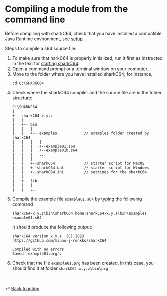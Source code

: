 # Compiling a module from the command line

Before compiling with sharkC64, check that you have installed a compatible Java Runtime
environment, see [setup](../prerequisites/setup.md).

Steps to compile a s64 source file:
1. To make sure that harkC64 is properly initialized,
   run it first as instructed in the text for [starting sharkC64](starting.md). 
2. Open a command prompt or a terminal window on your computer.
3. Move to the folder where you have installed sharkC64;
   for instance,
   ```
   cd C:\SHARKC64
   ```
4. Check where the sharkC64 compiler and the source file are in the folder structure:
   ```
   C:\SHARKC64
   |
   +-- sharkC64-x.y.z
   |   |
   |   +-- bin
   |   |   |
   |   |   +-- examples            // examples folder created by sharkC64
   |   |   |   |
   |   |   |   +--example01.s64
   |   |   |   +--example01b.s64
   |   |   |   ...
   |   |   |
   |   |   +--sharkC64             // starter script for MacOS
   |   |   +--sharkC64.bat         // starter script for Windows
   |   |   +--sharkC64.ini         // settings for the sharkC64
   |   |
   |   +-- lib
   |   |   |
   |   |   ...
   ```
5. Compile the example file `example01.s64` by typing the following command
   ```
   sharkC64-x.y.z\bin\sharkC64 home:sharkC64-x.y.z\bin\examples example01.s64
   ```
   It should produce the following output:
   ```
   sharkC64 version x.y.z  (C) 2023
   https://github.com/mauno-j-ronkko/sharkC64

   Compiled with no errors.
   Saved 'example01.prg'.
   ```
6. Check that the file `example01.prg` has been created. 
   In this case, you should find it at folder `sharkC64-x.y.z\bin\prg`


<br /><br />
:leftwards_arrow_with_hook: [Back to index](../index.md)

